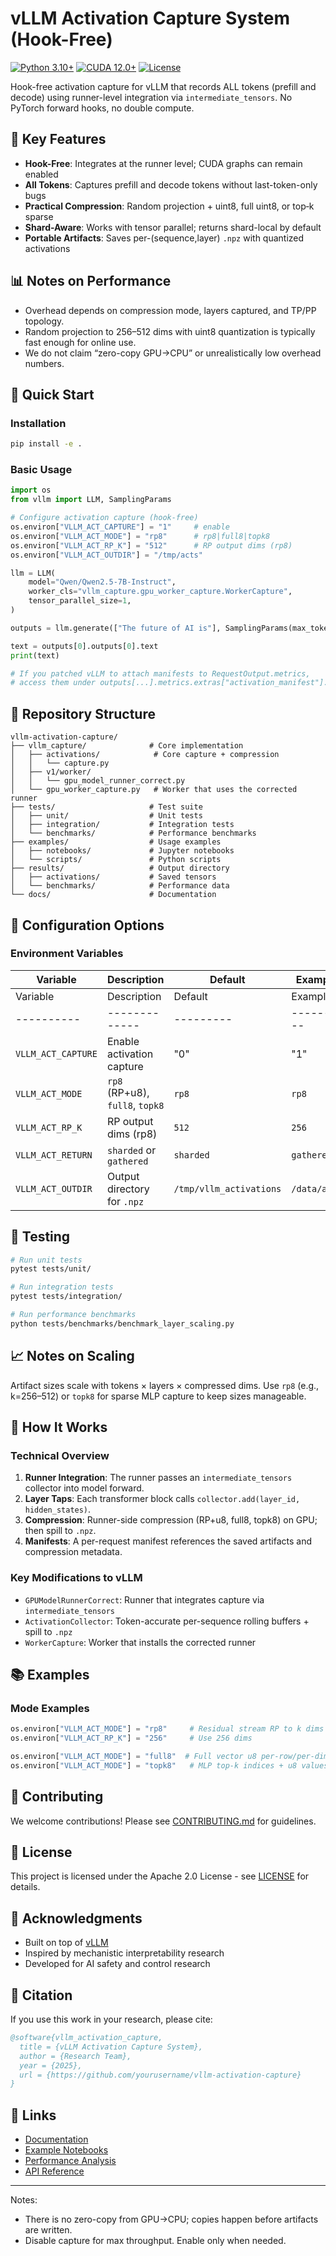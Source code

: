# vLLM Activation Capture System (Hook-Free)

[![Python 3.10+](https://img.shields.io/badge/python-3.10+-blue.svg)](https://www.python.org/downloads/)
[![CUDA 12.0+](https://img.shields.io/badge/cuda-12.0+-green.svg)](https://developer.nvidia.com/cuda-downloads)
[![License](https://img.shields.io/badge/license-Apache%202.0-blue.svg)](LICENSE)

Hook-free activation capture for vLLM that records ALL tokens (prefill and decode) using runner-level integration via `intermediate_tensors`. No PyTorch forward hooks, no double compute.

## 🎯 Key Features

- **Hook-Free**: Integrates at the runner level; CUDA graphs can remain enabled
- **All Tokens**: Captures prefill and decode tokens without last-token-only bugs
- **Practical Compression**: Random projection + uint8, full uint8, or top‑k sparse
- **Shard-Aware**: Works with tensor parallel; returns shard-local by default
- **Portable Artifacts**: Saves per-(sequence,layer) `.npz` with quantized activations

## 📊 Notes on Performance

- Overhead depends on compression mode, layers captured, and TP/PP topology.
- Random projection to 256–512 dims with uint8 quantization is typically fast enough for online use.
- We do not claim “zero-copy GPU→CPU” or unrealistically low overhead numbers.

## 🚀 Quick Start

### Installation

```bash
pip install -e .
```

### Basic Usage

```python
import os
from vllm import LLM, SamplingParams

# Configure activation capture (hook-free)
os.environ["VLLM_ACT_CAPTURE"] = "1"     # enable
os.environ["VLLM_ACT_MODE"] = "rp8"      # rp8|full8|topk8
os.environ["VLLM_ACT_RP_K"] = "512"      # RP output dims (rp8)
os.environ["VLLM_ACT_OUTDIR"] = "/tmp/acts"

llm = LLM(
    model="Qwen/Qwen2.5-7B-Instruct",
    worker_cls="vllm_capture.gpu_worker_capture.WorkerCapture",
    tensor_parallel_size=1,
)

outputs = llm.generate(["The future of AI is"], SamplingParams(max_tokens=32))

text = outputs[0].outputs[0].text
print(text)

# If you patched vLLM to attach manifests to RequestOutput.metrics,
# access them under outputs[...].metrics.extras["activation_manifest"].
```

## 📁 Repository Structure

```
vllm-activation-capture/
├── vllm_capture/              # Core implementation
│   ├── activations/            # Core capture + compression
│   │   └── capture.py
│   ├── v1/worker/
│   │   └── gpu_model_runner_correct.py
│   └── gpu_worker_capture.py   # Worker that uses the corrected runner
├── tests/                     # Test suite
│   ├── unit/                  # Unit tests
│   ├── integration/           # Integration tests
│   └── benchmarks/            # Performance benchmarks
├── examples/                  # Usage examples
│   ├── notebooks/             # Jupyter notebooks
│   └── scripts/               # Python scripts
├── results/                   # Output directory
│   ├── activations/           # Saved tensors
│   └── benchmarks/            # Performance data
└── docs/                      # Documentation
```

## 🔧 Configuration Options

### Environment Variables

| Variable | Description | Default | Example |
|----------|-------------|---------|---------|
| Variable | Description | Default | Example |
|----------|-------------|---------|---------|
| `VLLM_ACT_CAPTURE` | Enable activation capture | "0" | "1" |
| `VLLM_ACT_MODE` | `rp8` (RP+u8), `full8`, `topk8` | `rp8` | `rp8` |
| `VLLM_ACT_RP_K` | RP output dims (rp8) | `512` | `256` |
| `VLLM_ACT_RETURN` | `sharded` or `gathered` | `sharded` | `gathered` |
| `VLLM_ACT_OUTDIR` | Output directory for `.npz` | `/tmp/vllm_activations` | `/data/acts` |

## 🧪 Testing

```bash
# Run unit tests
pytest tests/unit/

# Run integration tests
pytest tests/integration/

# Run performance benchmarks
python tests/benchmarks/benchmark_layer_scaling.py
```

## 📈 Notes on Scaling

Artifact sizes scale with tokens × layers × compressed dims. Use `rp8` (e.g., k=256–512) or `topk8` for sparse MLP capture to keep sizes manageable.

## 🔬 How It Works

### Technical Overview

1. **Runner Integration**: The runner passes an `intermediate_tensors` collector into model forward.
2. **Layer Taps**: Each transformer block calls `collector.add(layer_id, hidden_states)`.
3. **Compression**: Runner-side compression (RP+u8, full8, topk8) on GPU; then spill to `.npz`.
4. **Manifests**: A per-request manifest references the saved artifacts and compression metadata.

### Key Modifications to vLLM

- `GPUModelRunnerCorrect`: Runner that integrates capture via `intermediate_tensors`
- `ActivationCollector`: Token-accurate per-sequence rolling buffers + spill to `.npz`
- `WorkerCapture`: Worker that installs the corrected runner

## 📚 Examples

### Mode Examples
```python
os.environ["VLLM_ACT_MODE"] = "rp8"     # Residual stream RP to k dims + u8
os.environ["VLLM_ACT_RP_K"] = "256"     # Use 256 dims

os.environ["VLLM_ACT_MODE"] = "full8"  # Full vector u8 per-row/per-dim scale
os.environ["VLLM_ACT_MODE"] = "topk8"   # MLP top-k indices + u8 values
```

## 🤝 Contributing

We welcome contributions! Please see [CONTRIBUTING.md](docs/CONTRIBUTING.md) for guidelines.

## 📄 License

This project is licensed under the Apache 2.0 License - see [LICENSE](LICENSE) for details.

## 🙏 Acknowledgments

- Built on top of [vLLM](https://github.com/vllm-project/vllm)
- Inspired by mechanistic interpretability research
- Developed for AI safety and control research

## 📖 Citation

If you use this work in your research, please cite:

```bibtex
@software{vllm_activation_capture,
  title = {vLLM Activation Capture System},
  author = {Research Team},
  year = {2025},
  url = {https://github.com/yourusername/vllm-activation-capture}
}
```

## 🔗 Links

- [Documentation](docs/)
- [Example Notebooks](examples/notebooks/)
- [Performance Analysis](docs/performance_analysis.md)
- [API Reference](docs/api_reference.md)

---

Notes:
- There is no zero-copy from GPU→CPU; copies happen before artifacts are written.
- Disable capture for max throughput. Enable only when needed.
